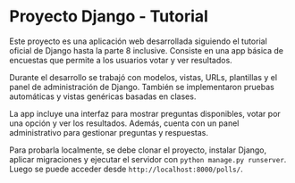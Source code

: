 # Proyecto Django - Tutorial

Este proyecto es una aplicación web desarrollada siguiendo el tutorial oficial de Django hasta la parte 8 inclusive. Consiste en una app básica de encuestas que permite a los usuarios votar y ver resultados.

Durante el desarrollo se trabajó con modelos, vistas, URLs, plantillas y el panel de administración de Django. También se implementaron pruebas automáticas y vistas genéricas basadas en clases.

La app incluye una interfaz para mostrar preguntas disponibles, votar por una opción y ver los resultados. Además, cuenta con un panel administrativo para gestionar preguntas y respuestas.

Para probarla localmente, se debe clonar el proyecto, instalar Django, aplicar migraciones y ejecutar el servidor con `python manage.py runserver`. Luego se puede acceder desde `http://localhost:8000/polls/`.
